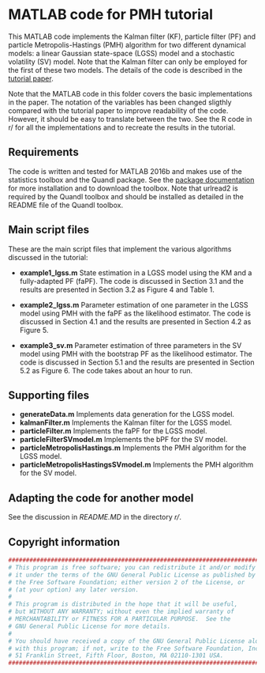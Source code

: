# MATLAB code for PMH tutorial

This MATLAB code implements the Kalman filter (KF), particle filter (PF) and particle Metropolis-Hastings (PMH) algorithm for two different dynamical models: a linear Gaussian state-space (LGSS) model and a stochastic volatility (SV) model. Note that the Kalman filter can only be employed for the first of these two models. The details of the code is described in the [tutorial paper](https://doi.org/10.18637/jss.v088.c02).

Note that the MATLAB code in this folder covers the basic implementations in the paper. The notation of the variables has been changed sligthly compared with the tutorial paper to improve readability of the code. However, it should be easy to translate between the two. See the R code in r/ for all the implementations and to recreate the results in the tutorial.

## Requirements
The code is written and tested for MATLAB 2016b and makes use of the statistics toolbox and the Quandl package. See the [package documentation](https://github.com/quandl/Matlab) for more installation and to download the toolbox. Note that urlread2 is required by the Quandl toolbox and should be installed as detailed in the README file of the Quandl toolbox.

## Main script files
These are the main script files that implement the various algorithms discussed in the tutorial:

* **example1_lgss.m** State estimation in a LGSS model using the KM and a fully-adapted PF (faPF). The code is discussed in Section 3.1 and the results are presented in Section 3.2 as Figure 4 and Table 1.

* **example2_lgss.m** Parameter estimation of one parameter in the LGSS model using PMH with the faPF as the likelihood estimator. The code is discussed in Section 4.1 and the results are presented in Section 4.2 as Figure 5.

* **example3_sv.m** Parameter estimation of three parameters in the SV model using PMH with the bootstrap PF as the likelihood estimator. The code is discussed in Section 5.1 and the results are presented in Section 5.2 as Figure 6. The code takes about an hour to run.

## Supporting files
* **generateData.m** Implements data generation for the LGSS model.
* **kalmanFilter.m** Implements the Kalman filter for the LGSS model.
* **particleFilter.m** Implements the faPF for the LGSS model.
* **particleFilterSVmodel.m** Implements the bPF for the SV model.
* **particleMetropolisHastings.m** Implements the PMH algorithm for the LGSS model.
* **particleMetropolisHastingsSVmodel.m** Implements the PMH algorithm for the SV model.

## Adapting the code for another model
See the discussion in *README.MD* in the directory *r/*.

## Copyright information
``` R
##############################################################################
# This program is free software; you can redistribute it and/or modify
# it under the terms of the GNU General Public License as published by
# the Free Software Foundation; either version 2 of the License, or
# (at your option) any later version.
#
# This program is distributed in the hope that it will be useful,
# but WITHOUT ANY WARRANTY; without even the implied warranty of
# MERCHANTABILITY or FITNESS FOR A PARTICULAR PURPOSE.  See the
# GNU General Public License for more details.
#
# You should have received a copy of the GNU General Public License along
# with this program; if not, write to the Free Software Foundation, Inc.,
# 51 Franklin Street, Fifth Floor, Boston, MA 02110-1301 USA.
##############################################################################
```
